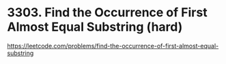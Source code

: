 # 3303. Find the Occurrence of First Almost Equal Substring (hard)

https://leetcode.com/problems/find-the-occurrence-of-first-almost-equal-substring
